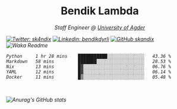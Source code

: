 <h1 align="center"> Bendik Lambda </h1>
<p align="center"><em>Staff Engineer @ <a href="http://www.uia.no">University of Agder</a></p>



[![Twitter: sk4ndix](https://img.shields.io/twitter/follow/sk4ndix?style=social)](https://twitter.com/sk4ndix)
[![Linkedin: bendikdyrli](https://img.shields.io/badge/-bendikdyrli-blue?style=flat-square&logo=Linkedin&logoColor=white&link=https://www.linkedin.com/in/bendikdyrli/)](https://www.linkedin.com/in/bendikdyrli/)
[![GitHub skandix](https://img.shields.io/github/followers/skandix?label=follow&style=social)](https://github.com/skandix)
![Waka Readme](https://github.com/skandix/skandix/workflows/Waka%20Readme/badge.svg)


<!--START_SECTION:waka-->
```text
Python     1 hr 28 mins    ███████████░░░░░░░░░░░░░░   43.36 % 
Markdown   58 mins         ███████░░░░░░░░░░░░░░░░░░   28.53 % 
Nix        13 mins         █▓░░░░░░░░░░░░░░░░░░░░░░░   06.76 % 
YAML       12 mins         █▓░░░░░░░░░░░░░░░░░░░░░░░   06.14 % 
Docker     11 mins         █▒░░░░░░░░░░░░░░░░░░░░░░░   05.48 % 
```
<!--END_SECTION:waka-->

  <br>
  
![Anurag's GitHub stats](https://github-readme-stats.vercel.app/api?username=skandix&show_icons=true&theme=tokyonight)


